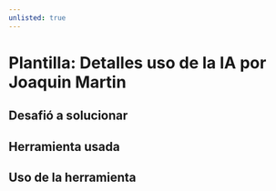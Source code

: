 ```yaml
---
unlisted: true
---
```

# Plantilla: Detalles uso de la IA por Joaquin Martin

## Desafió a solucionar

## Herramienta usada

<!-- Una explicación de los usos de la herramienta, si es chatgpt definir la version usada -->

## Uso de la herramienta 

<!-- El prompt usado en la IA, porque as usado esa IA en especifico -->